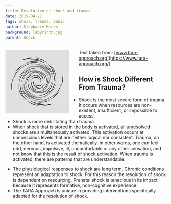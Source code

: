 ```yaml
---
title: Resolution of shock and trauma
date: 2019-04-27
tags: shock, trauma, panic
author: Stephanie Mines
background: labyrinth.jpg
parent: Shock
---
```


<img src="/images/swirl.jpg" style="float: left; margin-right: 30px;" width="200" height="200" />

Text taken from: [www.tara-approach.org](https://www.tara-approach.org/)

## How is Shock Different From Trauma?

 * Shock is the most severe form of trauma. It occurs when resources are non-existent, insufficient, or impossible to access.
 * Shock is more debilitating than trauma.
 * When shock that is stored in the body is activated, all unresolved shocks are simultaneously activated. This activation occurs at unconscious levels that are neither logical nor consistent. Trauma, on the other hand, is activated thematically. In other words, one can feel odd, nervous, impulsive, ill, uncomfortable or any other sensation, and not know that this is the result of shock activation. When trauma is activated, there are patterns that are understandable.
 
<!--more-->
* The physiological responses to shock are long term. Chronic conditions represent an adaptation to shock. For this reason the resolution of shock is dependent on resourcing. Prenatal shock is tenacious in its impact because it represents formative, non-cognitive experience.
 * The TARA Approach is unique in providing interventions specifically adapted for the resolution of shock.
